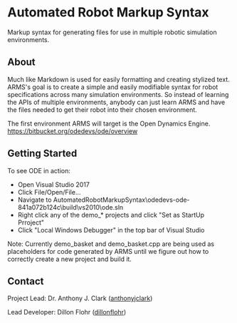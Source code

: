# Automated Robot Markup Syntax
Markup syntax for generating files for use in multiple robotic simulation environments.

## About
Much like Markdown is used for easily formatting and creating stylized text. ARMS's goal is to create a simple and easily modifiable syntax for robot specifications across many simulation environments. So instead of learning the APIs of multiple environments, anybody can just learn ARMS and have the files needed to get their robot into their chosen environment.

The first environment ARMS will target is the Open Dynamics Engine. https://bitbucket.org/odedevs/ode/overview

## Getting Started
To see ODE in action:
- Open Visual Studio 2017
- Click File/Open/File...
- Navigate to AutomatedRobotMarkupSyntax\odedevs-ode-841a072b124c\build\vs2010\ode.sln
- Right click any of the demo_* projects and click "Set as StartUp Prroject"
- Click "Local Windows Debugger" in the top bar of Visual Studio

Note: Currently demo_basket and demo_basket.cpp are being used as placeholders for code generated by ARMS until we figure out how to correctly create a new project and build it.

## Contact

Project Lead: Dr. Anthony J. Clark ([anthonyjclark](https://github.com/anthonyjclark))

Lead Developer: Dillon Flohr ([dillonflohr](https://github.com/DillonFlohr))

